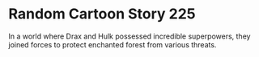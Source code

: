 # Random Cartoon Story 225

In a world where Drax and Hulk possessed incredible superpowers, they joined forces to protect enchanted forest from various threats.